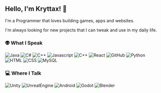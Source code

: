 ## Hello, I'm Kryttax! 👋

I'm a Programmer that loves building games, apps and websites.<br/>

I'm always looking for new projects that I can tweak and use in my daily life.

### 👽 What I Speak
<p>
  <img alt="Java" src="https://img.shields.io/badge/-Java-F46800?style=flat&logo=java&logoColor=white" />
  <img alt="C#" src="https://img.shields.io/badge/C%23-239120?style=flat&logo=c-sharp&logoColor=white" />
  <img alt="C++" src="https://img.shields.io/badge/C%2B%2B-00599C?style=flat&logo=c%2B%2B&logoColor=white" />
  <img alt="Javascript" src="https://img.shields.io/badge/JavaScript-F7DF1E?style=flat&logo=javascript&logoColor=black" />
  <img alt="C++" src="https://img.shields.io/badge/C%2B%2B-00599C?style=flat&logo=c%2B%2B&logoColor=white" />
  <img alt="React" src="https://img.shields.io/badge/React-20232A?style=flat&logo=react&logoColor=61DAFB" />
  <img alt="GitHub" src="https://img.shields.io/badge/GitHub-100000?style=flat&logo=github&logoColor=white" />
  <img alt="Python" src="https://img.shields.io/badge/Python-3776AB?style=flat&logo=python&logoColor=white" />
  <img alt="HTML" src="https://img.shields.io/badge/HTML5-E34F26?style=flat&logo=html5&logoColor=white" />
  <img alt="CSS" src="https://img.shields.io/badge/CSS3-1572B6?style=flat&logo=css3&logoColor=white" />
  <img alt="MySQL" src="https://img.shields.io/badge/MySQL-00000F?style=flat&logo=mysql&logoColor=white" />
</p>

### 💻 Where I Talk

<p>
  <img alt="Unity" src="https://img.shields.io/badge/Unity-100000?style=flat&logo=unity&logoColor=white" />
  <img alt="UnrealEngine" src="https://img.shields.io/badge/unrealengine-%23313131.svg?style=flat&logo=unrealengine&logoColor=white" />
  <img alt="Android" src="https://img.shields.io/badge/Android%20Studio-23FFFFFF.svg?style=flat&logo=android-studio&logoColor=white" />
  <img alt="Godot" src="https://img.shields.io/badge/GODOT-%23FFFFFF.svg?style=flat&logo=godot-engine" />
  <img alt="Blender" src="https://img.shields.io/badge/blender-%23F5792A.svg?style=flat&logo=blender&logoColor=white" />
</p>
